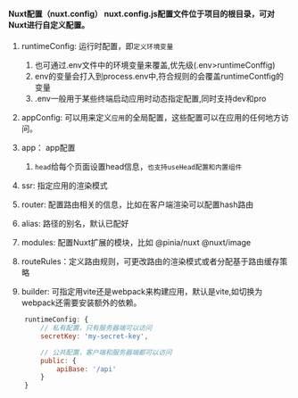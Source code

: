 #### Nuxt配置（nuxt.config） nuxt.config.js配置文件位于项目的根目录，可对Nuxt进行自定义配置。

1. runtimeConfig: 运行时配置，即`定义环境变量`
    1. 也可通过.env文件中的环境变量来覆盖,优先级(.env>runtimeConffig)
    2. env的变量会打入到process.env中,符合规则的会覆盖runtimeContfig的变量
    3. .env一般用于某些终端启动应用时动态指定配置,同时支持dev和pro

2. appConfig: 可以用来定义`应用`的全局配置，这些配置可以在应用的任何地方访问。
3. app： app配置
    1. `head`给每个页面设置head信息，`也支持useHead配置和内置组件`
4. ssr: 指定应用的渲染模式
5. router: 配置路由相关的信息，比如在客户端渲染可以配置hash路由
6. alias: 路径的别名，默认已配好
7. modules: 配置Nuxt扩展的模块，比如 @pinia/nuxt  @nuxt/image
8. routeRules：定义路由规则，可更改路由的渲染模式或者分配基于路由缓存策略
9. builder: 可指定用vite还是webpack来构建应用，默认是vite,如切换为webpack还需要安装额外的依赖。

```js
    runtimeConfig: {
        // 私有配置，只有服务器端可以访问
        secretKey: 'my-secret-key',

        // 公共配置，客户端和服务器端都可以访问
        public: {
            apiBase: '/api'
        }
    }
```